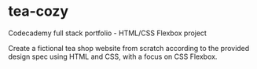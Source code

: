 # tea-cozy
Codecademy full stack portfolio - HTML/CSS Flexbox project

Create a fictional tea shop website from scratch according to the provided design spec using HTML and CSS, with a focus on CSS Flexbox.
